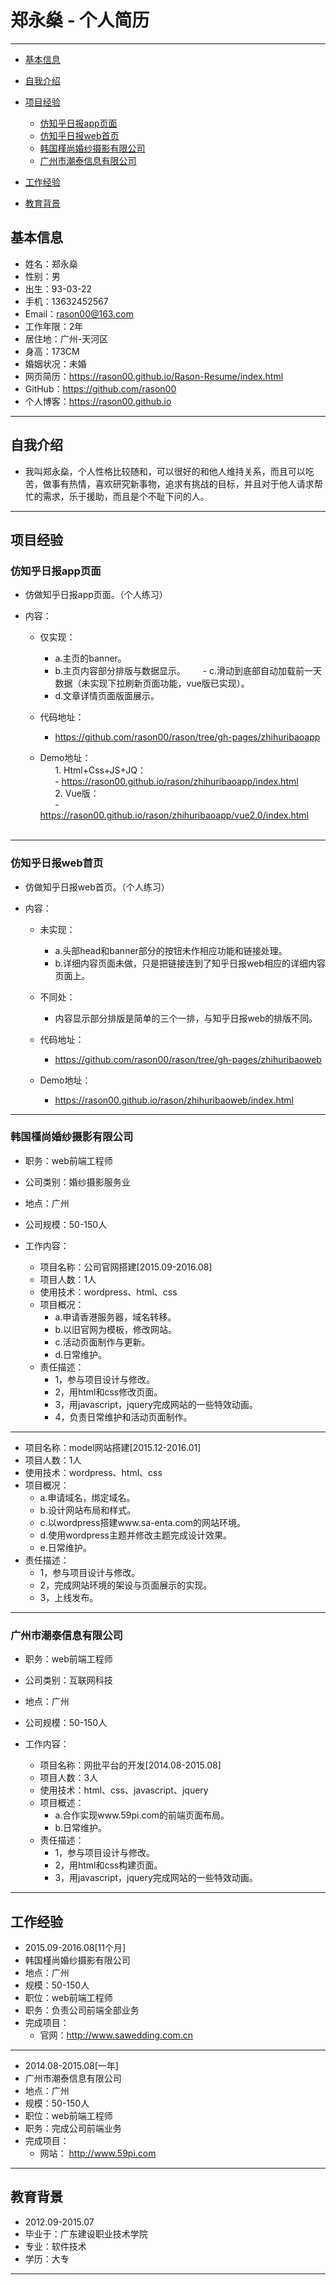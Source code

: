 # 郑永燊 - 个人简历

---

- [基本信息](#基本信息)

- [自我介绍](#自我介绍)

- [项目经验](#项目经验)
    
    - [仿知乎日报app页面](#仿知乎日报app页面)
    - [仿知乎日报web首页](#仿知乎日报web首页)
    - [韩国槿尚婚纱摄影有限公司](#韩国槿尚婚纱摄影有限公司)
    - [广州市潮泰信息有限公司](#广州市潮泰信息有限公司)
    
- [工作经验](#工作经验)
    
- [教育背景](#教育背景)

## 基本信息

- 姓名：郑永燊
- 性别：男
- 出生：93-03-22
- 手机：13632452567
- Email：rason00@163.com
- 工作年限：2年
- 居住地：广州-天河区
- 身高：173CM
- 婚姻状况：未婚
- 网页简历：https://rason00.github.io/Rason-Resume/index.html
- GitHub：https://github.com/rason00
- 个人博客：https://rason00.github.io

---

## 自我介绍
- 我叫郑永燊，个人性格比较随和，可以很好的和他人维持关系，而且可以吃苦，做事有热情，喜欢研究新事物，追求有挑战的目标，并且对于他人请求帮忙的需求，乐于援助，而且是个不耻下问的人。

---

## 项目经验

### 仿知乎日报app页面

- 仿做知乎日报app页面。（个人练习）

- 内容：

   - 仅实现： 
       - a.主页的banner。 
       - b.主页内容部分排版与数据显示。
       - c.滑动到底部自动加载前一天数据（未实现下拉刷新页面功能，vue版已实现）。
       - d.文章详情页面版面展示。
     
    - 代码地址：
       - https://github.com/rason00/rason/tree/gh-pages/zhihuribaoapp
       
    - Demo地址：    
       1. Html+Css+JS+JQ：    
       - https://rason00.github.io/rason/zhihuribaoapp/index.html    
       2. Vue版：    
       - https://rason00.github.io/rason/zhihuribaoapp/vue2.0/index.html    
    
---

### 仿知乎日报web首页

- 仿做知乎日报web首页。（个人练习）

- 内容：

   - 未实现： 
       - a.头部head和banner部分的按钮未作相应功能和链接处理。 
       - b.详细内容页面未做，只是把链接连到了知乎日报web相应的详细内容页面上。 
      
   - 不同处：
       - 内容显示部分排版是简单的三个一排，与知乎日报web的排版不同。
     
    - 代码地址：
       - https://github.com/rason00/rason/tree/gh-pages/zhihuribaoweb
       
    - Demo地址：
       - https://rason00.github.io/rason/zhihuribaoweb/index.html      
    
---

### 韩国槿尚婚纱摄影有限公司

- 职务：web前端工程师
- 公司类别：婚纱摄影服务业
- 地点：广州
- 公司规模：50-150人
- 工作内容：

   - 项目名称：公司官网搭建[2015.09-2016.08]
   - 项目人数：1人
   - 使用技术：wordpress、html、css 
   - 项目概况： 
       - a.申请香港服务器，域名转移。 
       - b.以旧官网为模板，修改网站。 
       - c.活动页面制作与更新。 
       - d.日常维护。
   - 责任描述：
        - 1，参与项目设计与修改。
        - 2，用html和css修改页面。 
        - 3，用javascript，jquery完成网站的一些特效动画。 
        - 4，负责日常维护和活动页面制作。
    
---

   - 项目名称：model网站搭建[2015.12-2016.01]
   - 项目人数：1人
   - 使用技术：wordpress、html、css 
   - 项目概况： 
       - a.申请域名，绑定域名。 
       - b.设计网站布局和样式。 
       - c.以wordpress搭建www.sa-enta.com的网站环境。 
       - d.使用wordpress主题并修改主题完成设计效果。 
       - e.日常维护。
   - 责任描述：
       - 1，参与项目设计与修改。 
       - 2，完成网站环境的架设与页面展示的实现。 
       - 3，上线发布。
  
---

### 广州市潮泰信息有限公司

- 职务：web前端工程师
- 公司类别：互联网科技
- 地点：广州
- 公司规模：50-150人
- 工作内容：

   - 项目名称：网批平台的开发[2014.08-2015.08]
   - 项目人数：3人 
   - 使用技术：html、css、javascript、jquery
   - 项目概述： 
       - a.合作实现www.59pi.com的前端页面布局。 
       - b.日常维护。
   - 责任描述：
       - 1，参与项目设计与修改。 
       - 2，用html和css构建页面。 
       - 3，用javascript，jquery完成网站的一些特效动画。 

---

## 工作经验

- 2015.09-2016.08[11个月]
- 韩国槿尚婚纱摄影有限公司
- 地点：广州
- 规模：50-150人
- 职位：web前端工程师
- 职务：负责公司前端全部业务
- 完成项目：
    - 官网：http://www.sawedding.com.cn

---

- 2014.08-2015.08[一年]
- 广州市潮泰信息有限公司
- 地点：广州
- 规模：50-150人
- 职位：web前端工程师
- 职务：完成公司前端业务
- 完成项目：
    - 网站： http://www.59pi.com

---

## 教育背景

- 2012.09-2015.07
- 毕业于：广东建设职业技术学院
- 专业：软件技术
- 学历：大专

---






